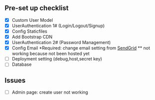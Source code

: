 ## Pre-set up checklist
- [x] Custom User Model
- [x] UserAuthentication 1# (Login/Logout/Signup)
- [x] Config Staticfiles
- [x] Add Bootstrap CDN
- [x] UserAuthentication 2# (Password Management)
- [x] Config Email *Required: change email setting from [SendGrid](https://app.sendgrid.com/guide/integrate/langs/smtp#guide?integrate=true)
    ** not working because not been hosted yet
- [ ] Deployment setting (debug,host,secret key)
- [ ] Database

## Issues
- [ ] Admin page: create user not working